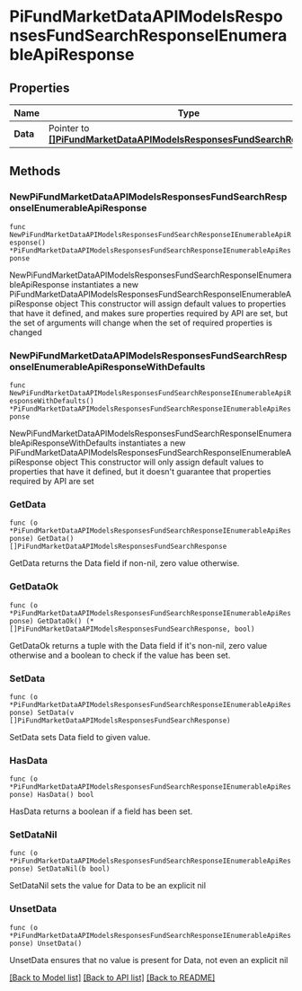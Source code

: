 # PiFundMarketDataAPIModelsResponsesFundSearchResponseIEnumerableApiResponse

## Properties

Name | Type | Description | Notes
------------ | ------------- | ------------- | -------------
**Data** | Pointer to [**[]PiFundMarketDataAPIModelsResponsesFundSearchResponse**](PiFundMarketDataAPIModelsResponsesFundSearchResponse.md) |  | [optional] 

## Methods

### NewPiFundMarketDataAPIModelsResponsesFundSearchResponseIEnumerableApiResponse

`func NewPiFundMarketDataAPIModelsResponsesFundSearchResponseIEnumerableApiResponse() *PiFundMarketDataAPIModelsResponsesFundSearchResponseIEnumerableApiResponse`

NewPiFundMarketDataAPIModelsResponsesFundSearchResponseIEnumerableApiResponse instantiates a new PiFundMarketDataAPIModelsResponsesFundSearchResponseIEnumerableApiResponse object
This constructor will assign default values to properties that have it defined,
and makes sure properties required by API are set, but the set of arguments
will change when the set of required properties is changed

### NewPiFundMarketDataAPIModelsResponsesFundSearchResponseIEnumerableApiResponseWithDefaults

`func NewPiFundMarketDataAPIModelsResponsesFundSearchResponseIEnumerableApiResponseWithDefaults() *PiFundMarketDataAPIModelsResponsesFundSearchResponseIEnumerableApiResponse`

NewPiFundMarketDataAPIModelsResponsesFundSearchResponseIEnumerableApiResponseWithDefaults instantiates a new PiFundMarketDataAPIModelsResponsesFundSearchResponseIEnumerableApiResponse object
This constructor will only assign default values to properties that have it defined,
but it doesn't guarantee that properties required by API are set

### GetData

`func (o *PiFundMarketDataAPIModelsResponsesFundSearchResponseIEnumerableApiResponse) GetData() []PiFundMarketDataAPIModelsResponsesFundSearchResponse`

GetData returns the Data field if non-nil, zero value otherwise.

### GetDataOk

`func (o *PiFundMarketDataAPIModelsResponsesFundSearchResponseIEnumerableApiResponse) GetDataOk() (*[]PiFundMarketDataAPIModelsResponsesFundSearchResponse, bool)`

GetDataOk returns a tuple with the Data field if it's non-nil, zero value otherwise
and a boolean to check if the value has been set.

### SetData

`func (o *PiFundMarketDataAPIModelsResponsesFundSearchResponseIEnumerableApiResponse) SetData(v []PiFundMarketDataAPIModelsResponsesFundSearchResponse)`

SetData sets Data field to given value.

### HasData

`func (o *PiFundMarketDataAPIModelsResponsesFundSearchResponseIEnumerableApiResponse) HasData() bool`

HasData returns a boolean if a field has been set.

### SetDataNil

`func (o *PiFundMarketDataAPIModelsResponsesFundSearchResponseIEnumerableApiResponse) SetDataNil(b bool)`

 SetDataNil sets the value for Data to be an explicit nil

### UnsetData
`func (o *PiFundMarketDataAPIModelsResponsesFundSearchResponseIEnumerableApiResponse) UnsetData()`

UnsetData ensures that no value is present for Data, not even an explicit nil

[[Back to Model list]](../README.md#documentation-for-models) [[Back to API list]](../README.md#documentation-for-api-endpoints) [[Back to README]](../README.md)


